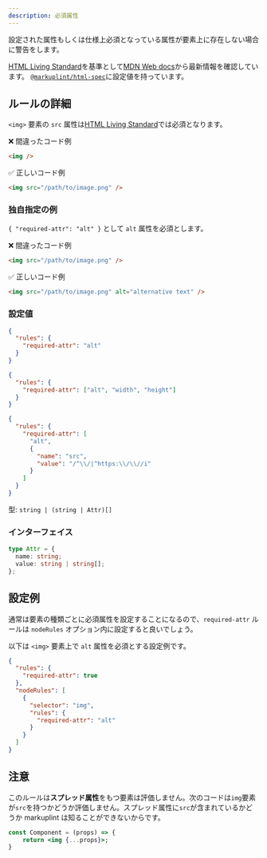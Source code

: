 ```yaml
---
description: 必須属性
---
```


設定された属性もしくは仕様上必須となっている属性が要素上に存在しない場合に警告をします。

[HTML Living Standard](https://momdo.github.io/html/)を基準として[MDN Web docs](https://developer.mozilla.org/ja/docs/Web/HTML)から最新情報を確認しています。 [`@markuplint/html-spec`](https://github.com/markuplint/markuplint/tree/main/packages/%40markuplint/html-spec/src/attributes)に設定値を持っています。

## ルールの詳細

`<img>` 要素の `src` 属性は[HTML Living Standard](https://momdo.github.io/html/)では必須となります。

❌ 間違ったコード例

```html
<img />
```

✅ 正しいコード例

```html
<img src="/path/to/image.png" />
```

### 独自指定の例

`{ "required-attr": "alt" }` として `alt` 属性を必須とします。

❌ 間違ったコード例

```html
<img src="/path/to/image.png" />
```

✅ 正しいコード例

```html
<img src="/path/to/image.png" alt="alternative text" />
```

### 設定値

```json
{
  "rules": {
    "required-attr": "alt"
  }
}
```

```json
{
  "rules": {
    "required-attr": ["alt", "width", "height"]
  }
}
```

```json
{
  "rules": {
    "required-attr": [
      "alt",
      {
        "name": "src",
        "value": "/^\\/|^https:\\/\\//i"
      }
    ]
  }
}
```

型: `string | (string | Attr)[]`

### インターフェイス

```ts
type Attr = {
  name: string;
  value: string | string[];
};
```

## 設定例

通常は要素の種類ごとに必須属性を設定することになるので、`required-attr` ルールは `nodeRules` オプション内に設定すると良いでしょう。

以下は `<img>` 要素上で `alt` 属性を必須とする設定例です。

```json
{
  "rules": {
    "required-attr": true
  },
  "nodeRules": [
    {
      "selector": "img",
      "rules": {
        "required-attr": "alt"
      }
    }
  ]
}
```

## 注意

このルールは**スプレッド属性**をもつ要素は評価しません。次のコードは`img`要素が`src`を持つかどうか評価しません。スプレッド属性に`src`が含まれているかどうか markuplint は知ることができないからです。

```jsx
const Component = (props) => {
	return <img {...props}>;
}
```
